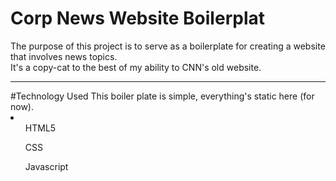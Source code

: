 # Corp News Website Boilerplat
The purpose of this project is to serve as a boilerplate for creating a website that involves news topics.<br>
It's a copy-cat to the best of my ability to CNN's old website.
<hr>
#Technology Used
This boiler plate is simple, everything's static here (for now).
<li>
  <ul>HTML5</ul>
  <ul>CSS</ul>
  <ul>Javascript</ul>
</li>
